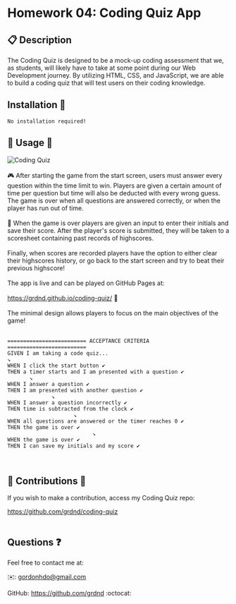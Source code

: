 # Homework 04: Coding Quiz App
## 📋 Description
The Coding Quiz is designed to be a mock-up coding assessment that we, as students, will likely have to take at some point during our Web Development journey. By utilizing HTML, CSS, and JavaScript, we are able to build a coding quiz that will test users on their coding knowledge.

## Installation 💾
    No installation required!

## 🔗 Usage 🔗
![Coding Quiz](https://user-images.githubusercontent.com/93315369/158428750-5c469823-3b75-48d4-a59f-b28c5d167e25.gif)
<br>
<br>
🎮 After starting the game from the start screen, users must answer every question within the time limit to win. Players are given a certain amount of time per question but time will also be deducted with every wrong guess. The game is over when all questions are answered correctly, or when the player has run out of time.<br><br>📰 When the game is over players are given an input to enter their initials and save their score. After the player's score is submitted, they will be taken to a scoresheet containing past records of highscores.<br><br>Finally, when scores are recorded players have the option to either clear their highscores history, or go back to the start screen and try to beat their previous highscore!
<br>
<br>
The app is live and can be played on GitHub Pages at: 
<br>
<br>
                https://grdnd.github.io/coding-quiz/ 🔋
<br>
<br>
The minimal design allows players to focus on the main objectives of the game!
<br>
<br>

    ========================= ACCEPTANCE CRITERIA =========================
    GIVEN I am taking a code quiz...
    ↘
    WHEN I click the start button ✔️
    THEN a timer starts and I am presented with a question ✔️
           ↘
    WHEN I answer a question ✔️
    THEN I am presented with another question ✔️
                  ↘
    WHEN I answer a question incorrectly ✔️
    THEN time is subtracted from the clock ✔️
                         ↘
    WHEN all questions are answered or the timer reaches 0 ✔️
    THEN the game is over ✔️
                               ↘
    WHEN the game is over ✔️
    THEN I can save my initials and my score ✔️
<br>

## 🔱 Contributions 🔱

If you wish to make a contribution, access my Coding Quiz repo: 
<br>

https://github.com/grdnd/coding-quiz
<br><br>
## Questions ❓
Feel free to contact me at:

✉️: gordonhdo@gmail.com

GitHub: https://github.com/grdnd :octocat:

<br>



